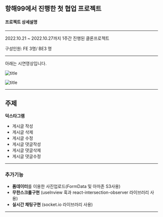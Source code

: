 ## 항해99에서 진행한 첫 협업 프로젝트

#### 프로젝트 상세설명
---
2022.10.21 ~ 2022.10.27까지 1주간 진행된 클론프로젝트

구성인원: FE 3명/ BE3 명

---



아래는 시연영상입니다.

![title](https://user-images.githubusercontent.com/113953473/198820439-4994589f-7ff2-478d-9b82-db1f5a281cbf.gif)   

![title](https://user-images.githubusercontent.com/113953473/198820442-ebcbf59d-4a32-4b03-9580-a09da3e3a0aa.gif)   


---
## 주제
**덕스타그램**

- 게시글 작성
- 게시글 삭제
- 게시글 수정
- 게시글 댓글작성
- 게시글 댓글삭제
- 게시글 댓글수정


---
### 추가기능
- **폼데이터**를 이용한 사진업로드(FormData 및 아마존 S3사용)
- **무한스크롤구현** (useInview 훅과 react-intersection-observer 라이브러리 사용)
- **실시간 채팅구현** (socket.io 라이브러리 사용)

---
   




